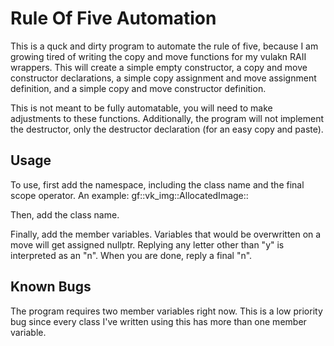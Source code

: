 # Rule Of Five Automation
This is a quck and dirty program to automate the rule of five, because I
am growing tired of writing the copy and move functions for my vulakn RAII wrappers.
This will create a simple empty constructor, a copy and move constructor declarations,
a simple copy assignment and move assignment definition, and a simple 
copy and move constructor definition.

This is not meant to be fully automatable, you will need to make adjustments to these functions. Additionally, the program 
will not implement the destructor, only the destructor declaration (for an easy copy and paste).

## Usage
To use, first add the namespace, including the class name and the final scope operator. An example: gf::vk_img::AllocatedImage::

Then, add the class name.

Finally, add the member variables. Variables that would be overwritten on a move will get assigned nullptr.
Replying any letter other than "y" is interpreted as an "n".
When you are done, reply a final "n".

## Known Bugs

The program requires two member variables right now. This is a low priority bug since every class I've written using this has more than one member variable.
